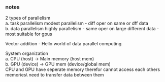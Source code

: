 ### notes

2 types of parallelism\
a. task parallelism modest parallelism - diff oper on same or dff data\
b. data parallelism highly parallelism - same oper on large different data - most suitable for gpus

Vector addition - Hello world of data parallel computing

System organization\
a. CPU (host) -> Main memory (host mem) \
b. GPU (device) -> GPU mem (device/global mem)\
CPU and GPU have seperate memory therefor cannot access each others memories\ 
need to transfer data between them